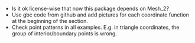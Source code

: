 * Is it ok license-wise that now this package depends on Mesh_2?
* Use gbc code from github and add pictures for each coordinate function at the beginning of the section.
* Check point patterns in all examples. E.g. in triangle coordinates, the group of interior/boundary points is wrong.